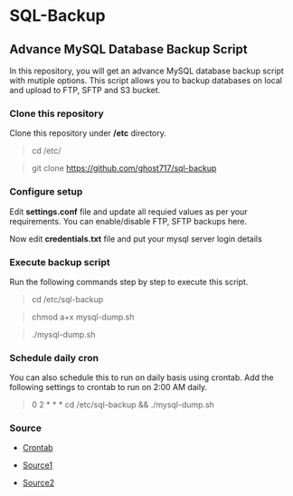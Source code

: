 # SQL-Backup

## Advance MySQL Database Backup Script

In this repository, you will get an advance MySQL database backup script with mutiple options. This script allows you to backup databases on local and upload to FTP, SFTP and S3 bucket. 

### Clone this repository

Clone this repository under **/etc** directory.

> cd /etc/

> git clone https://github.com/ghost717/sql-backup


### Configure setup

Edit **settings.conf** file and update all requied values as per your requirements. You can enable/disable FTP, SFTP backups here.

Now edit **credentials.txt** file and put your mysql server login details




### Execute backup script

Run the following commands step by step to execute this script.

> cd /etc/sql-backup

> chmod a+x mysql-dump.sh

> ./mysql-dump.sh


### Schedule daily cron

You can also schedule this to run on daily basis using crontab. Add the following settings to crontab to run on 2:00 AM daily.

> 0 2 * * * cd /etc/sql-backup && ./mysql-dump.sh


### Source

- [Crontab](https://crontab.guru/every-5-minutes)

- [Source1](https://tecadmin.net/bash-script-mysql-database-backup/)

- [Source2](https://tecadmin.net/advance-bash-script-for-mysql-database-backup/)
